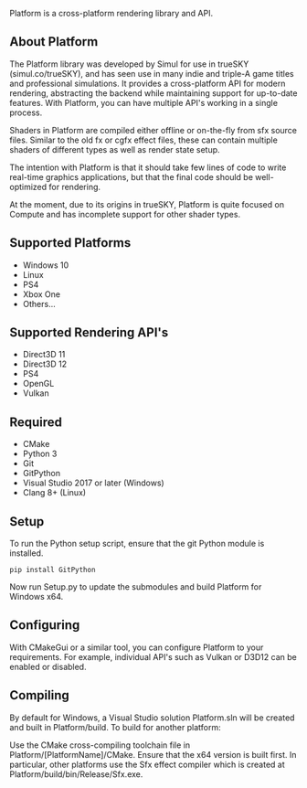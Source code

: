 Platform is a cross-platform rendering library and API.

About Platform
--------------
The Platform library was developed by Simul for use in trueSKY (simul.co/trueSKY), and has seen use in many indie and triple-A game titles and professional simulations. It provides a cross-platform API for modern rendering, abstracting the backend while maintaining support for up-to-date features. With Platform, you can have multiple API's working in a single process.

Shaders in Platform are compiled either offline or on-the-fly from sfx source files. Similar to the old fx or cgfx effect files, these can contain multiple shaders of different types as well as render state setup.

The intention with Platform is that it should take few lines of code to write real-time graphics applications, but that the final code should be well-optimized for rendering.

At the moment, due to its origins in trueSKY, Platform is quite focused on Compute and has incomplete support for other shader types.

Supported Platforms
-------------------
 * Windows 10
 * Linux
 * PS4
 * Xbox One
 * Others...

Supported Rendering API's
-------------------
 * Direct3D 11
 * Direct3D 12
 * PS4
 * OpenGL
 * Vulkan

 Required
 ---------
 * CMake
 * Python 3
 * Git
 * GitPython
 * Visual Studio 2017 or later (Windows)
 * Clang 8+ (Linux)


Setup
-----
To run the Python setup script, ensure that the git Python module is installed.

	pip install GitPython

Now run Setup.py to update the submodules and build Platform for Windows x64.

Configuring
-----------
With CMakeGui or a similar tool, you can configure Platform to your requirements. For example, individual API's such as Vulkan or D3D12 can be enabled or disabled.

Compiling
---------
By default for Windows, a Visual Studio solution Platform.sln will be created and built in Platform/build. To build for another platform:

Use the CMake cross-compiling toolchain file in Platform/[PlatformName]/CMake.
Ensure that the x64 version is built first. In particular, other platforms use the Sfx effect compiler which is created at Platform/build/bin/Release/Sfx.exe.